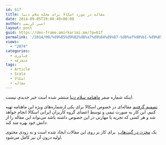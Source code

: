 ```yaml
---
id: 617
title: مقاله در مورد اسکالا برای مجله سلام دنیا
date: 2014-09-05T19:00:48+00:00
author: امیر کریمی
layout: post
guid: https://dev-frame.amirkarimi.me/?p=617
permalink: '/2014/09/%d9%85%d9%82%d8%a7%d9%84%d9%87-%d8%af%d8%b1-%d9%85%d9%88%d8%b1%d8%af-%d8%a7%d8%b3%da%a9%d8%a7%d9%84%d8%a7-%d8%a8%d8%b1%d8%a7%db%8c-%d9%85%d8%ac%d9%84%d8%b3%d9%87-%d8%b3%d9%84%d8%a7%d9%85-%d8%af%d9%86/'
views:
  - "2074"
categories:
  - فناوری
  - متفرقه
tags:
  - Article
  - Scala
  - اسکالا
  - مقاله
---
```

اینکه شماره صفر <a href="http://www.salam-donya.ir" target="_blank">ماهنامه سلام دنیا</a> منتشر شده است خبر جدیدی نیست.

<a href="https://groups.google.com/forum/#!topic/iran-sug/JCmrfZDPBPw" target="_blank">تصمیم گرفتیم</a> مقاله‌ای در خصوص اسکالا برای یکی ازشماره‌های ویژه این ماهنامه تهیه کنیم. این کار به صورت تیمی و توسط اعضای گروه کاربران ایرانی اسکالا انجام خواهد شد و هر کسی که تجریه یا مهارتی در این خصوص داشته باشد می‌تواند این مقاله را از دانش خود بهره مند کند.

یک <a href="https://github.com/iran-sug/salam-donya-articles" target="_blank">مخزن در گیت‌هاب</a>  برای کار بر روی این مقالات ایجاد شده است و به زودی محتوی اولیه درون آن نیز کامل می‌شود.